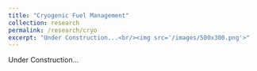```yaml
---
title: "Cryogenic Fuel Management"
collection: research
permalink: /research/cryo
excerpt: "Under Construction...<br/><img src='/images/500x300.png'>"
---
```


Under Construction...
